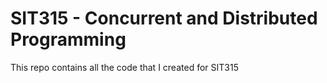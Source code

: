 # SIT315 - Concurrent and Distributed Programming

This repo contains all the code that I created for SIT315
